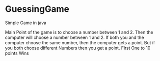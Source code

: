 # GuessingGame
Simple Game in java

Main Point of the game is to choose a number between 1 and 2. Then the computer will choose a number 
between 1 and 2. If both you and the computer choose the same number, then the computer gets a point. But if you both choose different Numbers 
then you get a point. First One to 10 points Wins
